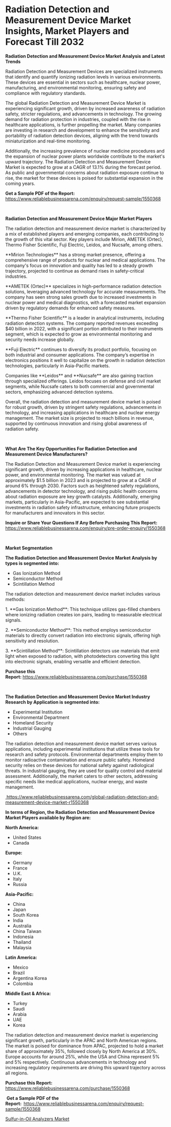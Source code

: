<p><h1>Radiation Detection and Measurement Device Market Insights, Market Players and Forecast Till 2032</h1></p><p><strong>Radiation Detection and Measurement Device Market Analysis and Latest Trends</strong></p>
<p><p>Radiation Detection and Measurement Devices are specialized instruments that identify and quantify ionizing radiation levels in various environments. These devices are essential in sectors such as healthcare, nuclear power, manufacturing, and environmental monitoring, ensuring safety and compliance with regulatory standards.</p><p>The global Radiation Detection and Measurement Device Market is experiencing significant growth, driven by increased awareness of radiation safety, stricter regulations, and advancements in technology. The growing demand for radiation protection in industries, coupled with the rise in healthcare applications, is further propelling the market. Many companies are investing in research and development to enhance the sensitivity and portability of radiation detection devices, aligning with the trend towards miniaturization and real-time monitoring.</p><p>Additionally, the increasing prevalence of nuclear medicine procedures and the expansion of nuclear power plants worldwide contribute to the market's upward trajectory. The Radiation Detection and Measurement Device Market is expected to grow at a CAGR of 13.1% during the forecast period. As public and governmental concerns about radiation exposure continue to rise, the market for these devices is poised for substantial expansion in the coming years.</p></p>
<p><strong>Get a Sample PDF of the Report:&nbsp;</strong> <a href="https://www.reliablebusinessarena.com/enquiry/request-sample/1550368?utm_campaign=2958&utm_medium=2&utm_source=Github&utm_content=ia&utm_term=11042025&utm_id=radiation-detection-and-measurement-device">https://www.reliablebusinessarena.com/enquiry/request-sample/1550368</a></p>
<p>&nbsp;</p>
<p><strong>Radiation Detection and Measurement Device Major Market Players</strong></p>
<p><p>The radiation detection and measurement device market is characterized by a mix of established players and emerging companies, each contributing to the growth of this vital sector. Key players include Mirion, AMETEK (Ortec), Thermo Fisher Scientific, Fuji Electric, Leidos, and Nucsafe, among others.</p><p>**Mirion Technologies** has a strong market presence, offering a comprehensive range of products for nuclear and medical applications. The company's focus on innovation and quality has led to a steady growth trajectory, projected to continue as demand rises in safety-critical industries.</p><p>**AMETEK (Ortec)** specializes in high-performance radiation detection solutions, leveraging advanced technology for accurate measurements. The company has seen strong sales growth due to increased investments in nuclear power and medical diagnostics, with a forecasted market expansion driven by regulatory demands for enhanced safety measures.</p><p>**Thermo Fisher Scientific** is a leader in analytical instruments, including radiation detection systems. The company reported revenues exceeding $40 billion in 2022, with a significant portion attributed to their instruments segment, which is expected to grow as environmental monitoring and security needs increase globally.</p><p>**Fuji Electric** continues to diversify its product portfolio, focusing on both industrial and consumer applications. The company’s expertise in electronics positions it well to capitalize on the growth in radiation detection technologies, particularly in Asia-Pacific markets.</p><p>Companies like **Leidos** and **Nucsafe** are also gaining traction through specialized offerings. Leidos focuses on defense and civil market segments, while Nucsafe caters to both commercial and governmental sectors, emphasizing advanced detection systems.</p><p>Overall, the radiation detection and measurement device market is poised for robust growth, driven by stringent safety regulations, advancements in technology, and increasing applications in healthcare and nuclear energy management. The market size is projected to reach billions in revenue, supported by continuous innovation and rising global awareness of radiation safety.</p></p>
<p>&nbsp;</p>
<p><strong>What Are The Key Opportunities For Radiation Detection and Measurement Device Manufacturers?</strong></p>
<p><p>The Radiation Detection and Measurement Device market is experiencing significant growth, driven by increasing applications in healthcare, nuclear power, and environmental monitoring. The market was valued at approximately $1.5 billion in 2023 and is projected to grow at a CAGR of around 6% through 2030. Factors such as heightened safety regulations, advancements in detector technology, and rising public health concerns about radiation exposure are key growth catalysts. Additionally, emerging markets, particularly in Asia-Pacific, are expected to see substantial investments in radiation safety infrastructure, enhancing future prospects for manufacturers and innovators in this sector.</p></p>
<p><strong>Inquire or Share Your Questions If Any Before Purchasing This Report:</strong> <a href="https://www.reliablebusinessarena.com/enquiry/pre-order-enquiry/1550368?utm_campaign=2958&utm_medium=2&utm_source=Github&utm_content=ia&utm_term=11042025&utm_id=radiation-detection-and-measurement-device">https://www.reliablebusinessarena.com/enquiry/pre-order-enquiry/1550368</a></p>
<p>&nbsp;</p>
<p><strong>Market Segmentation</strong></p>
<p><strong>The Radiation Detection and Measurement Device Market Analysis by types is segmented into:</strong></p>
<p><ul><li>Gas Ionization Method</li><li>Semiconductor Method</li><li>Scintillation Method</li></ul></p>
<p><p>The radiation detection and measurement device market includes various methods: </p><p>1. **Gas Ionization Method**: This technique utilizes gas-filled chambers where ionizing radiation creates ion pairs, leading to measurable electrical signals. </p><p>2. **Semiconductor Method**: This method employs semiconductor materials to directly convert radiation into electronic signals, offering high sensitivity and resolution. </p><p>3. **Scintillation Method**: Scintillation detectors use materials that emit light when exposed to radiation, with photodetectors converting this light into electronic signals, enabling versatile and efficient detection.</p></p>
<p><strong>Purchase this Report:&nbsp;</strong><a href="https://www.reliablebusinessarena.com/purchase/1550368?utm_campaign=2958&utm_medium=2&utm_source=Github&utm_content=ia&utm_term=11042025&utm_id=radiation-detection-and-measurement-device">https://www.reliablebusinessarena.com/purchase/1550368</a></p>
<p>&nbsp;</p>
<p><strong>The Radiation Detection and Measurement Device Market Industry Research by Application is segmented into:</strong></p>
<p><ul><li>Experimental Institution</li><li>Environmental Department</li><li>Homeland Security</li><li>Industrial Gauging</li><li>Others</li></ul></p>
<p><p>The radiation detection and measurement device market serves various applications, including experimental institutions that utilize these tools for research and safety protocols. Environmental departments employ them to monitor radioactive contamination and ensure public safety. Homeland security relies on these devices for national safety against radiological threats. In industrial gauging, they are used for quality control and material assessment. Additionally, the market caters to other sectors, addressing specific needs like medical applications, nuclear energy, and waste management.</p></p>
<p><a href="https://www.reliablebusinessarena.com/global-radiation-detection-and-measurement-device-market-r1550368?utm_campaign=2958&utm_medium=2&utm_source=Github&utm_content=ia&utm_term=11042025&utm_id=radiation-detection-and-measurement-device">&nbsp;https://www.reliablebusinessarena.com/global-radiation-detection-and-measurement-device-market-r1550368</a></p>
<p><strong>In terms of Region, the Radiation Detection and Measurement Device Market Players available by Region are:</strong></p>
<p>
    <p> <strong> North America: </strong>
        <ul>
            <li>United States</li>
            <li>Canada</li>
        </ul>
        </p> 
    <p> <strong> Europe: </strong>
        <ul>
            <li>Germany</li>
            <li>France</li>
            <li>U.K.</li>
            <li>Italy</li>
            <li>Russia</li>
        </ul>
        </p> 
    <p> <strong> Asia-Pacific: </strong>
        <ul>
            <li>China</li>
            <li>Japan</li>
            <li>South Korea</li>
            <li>India</li>
            <li>Australia</li>
            <li>China Taiwan</li>
            <li>Indonesia</li>
            <li>Thailand</li>
            <li>Malaysia</li>
        </ul>
        </p> 
    <p> <strong> Latin America: </strong>
        <ul>
            <li>Mexico</li>
            <li>Brazil</li>
            <li>Argentina Korea</li>
            <li>Colombia</li>
        </ul>
        </p> 
    <p> <strong> Middle East & Africa: </strong>
        <ul>
            <li>Turkey</li>
            <li>Saudi</li>
            <li>Arabia</li>
            <li>UAE</li>
            <li>Korea</li>
        </ul>
    </p>
    </p>
<p><p>The radiation detection and measurement device market is experiencing significant growth, particularly in the APAC and North American regions. The market is poised for dominance from APAC, projected to hold a market share of approximately 35%, followed closely by North America at 30%. Europe accounts for around 25%, while the USA and China represent 5% and 5% respectively. Continuous advancements in technology and increasing regulatory requirements are driving this upward trajectory across all regions.</p></p>
<p><strong>Purchase this Report: </strong><a href="https://www.reliablebusinessarena.com/purchase/1550368?utm_campaign=2958&utm_medium=2&utm_source=Github&utm_content=ia&utm_term=11042025&utm_id=radiation-detection-and-measurement-device">https://www.reliablebusinessarena.com/purchase/1550368</a></p>
<p>&nbsp;<strong>Get a Sample PDF of the Report:&nbsp;&nbsp;</strong><a href="https://www.reliablebusinessarena.com/enquiry/request-sample/1550368?utm_campaign=2958&utm_medium=2&utm_source=Github&utm_content=ia&utm_term=11042025&utm_id=radiation-detection-and-measurement-device">https://www.reliablebusinessarena.com/enquiry/request-sample/1550368</a></p>
<p><strong></strong></p>
<p><p><a href="https://github.com/kaniselway4c/Market-Research-Report-List-1/blob/main/sulfur-in-oil-analyzers-market.md?utm_campaign=2958&utm_medium=2&utm_source=Github&utm_content=ia&utm_term=11042025&utm_id=radiation-detection-and-measurement-device">Sulfur-in-Oil Analyzers Market</a></p></p>